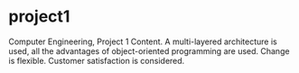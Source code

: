 # project1
Computer Engineering, Project 1 Content. A multi-layered architecture is used, all the advantages of object-oriented programming are used. Change is flexible. Customer satisfaction is considered.
